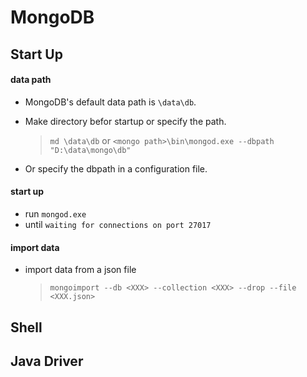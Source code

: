 # MongoDB

## Start Up
#### data path
- MongoDB's default data path is `\data\db`.
- Make directory befor startup or specify the path.

  > `md \data\db`
  > or
  > `<mongo path>\bin\mongod.exe --dbpath "D:\data\mongo\db"`
  >

- Or specify the dbpath in a configuration file.

#### start up
- run `mongod.exe`
- until `waiting for connections on port 27017`

#### import data
- import data from a json file

  > `mongoimport --db <XXX> --collection <XXX> --drop --file <XXX.json>`
  >

## Shell




## Java Driver

